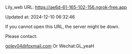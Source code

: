 Lily_web URL: https://ae6d-61-165-102-156.ngrok-free.app

Updated at: 2024-12-10 06:32:46

If you cannot open this URL, the server might be down.

Please contact: 

goley04@foxmail.com Or Wechat:GL_yeaH
